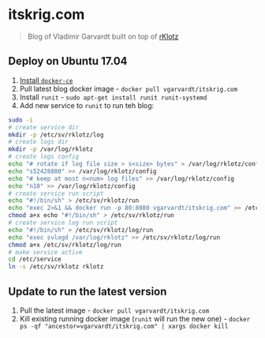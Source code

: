 # itskrig.com

> Blog of Vladimir Garvardt built on top of [rKlotz](https://github.com/vgarvardt/rklotz)

## Deploy on Ubuntu 17.04

1. [Install `docker-ce`](https://docs.docker.com/engine/installation/linux/docker-ce/ubuntu/)
2. Pull latest blog docker image - `docker pull vgarvardt/itskrig.com`
3. Install `runit` - `sudo apt-get install runit runit-systemd`
4. Add new service to `runit` to run teh blog:

```bash
sudo -i
# create service dir
mkdir -p /etc/sv/rklotz/log
# create logs dir
mkdir -p /var/log/rklotz
# create logs config
echo "# rotate if log file size > s<size> bytes" > /var/log/rklotz/config
echo "s52428800" >> /var/log/rklotz/config
echo "# keep at most n<num> log files" >> /var/log/rklotz/config
echo "n10" >> /var/log/rklotz/config
# create service run script
echo "#!/bin/sh" > /etc/sv/rklotz/run
echo "exec 2>&1 && docker run -p 80:8080 vgarvardt/itskrig.com" >> /etc/sv/rklotz/run
chmod a+x echo "#!/bin/sh" > /etc/sv/rklotz/run
# create service log run script
echo "#!/bin/sh" > /etc/sv/rklotz/log/run
echo "exec svlogd /var/log/rklotz" >> /etc/sv/rklotz/log/run
chmod a+x /etc/sv/rklotz/log/run
# make service active
cd /etc/service
ln -s /etc/sv/rklotz rklotz
```

## Update to run the latest version

1. Pull the latest image - `docker pull vgarvardt/itskrig.com`
2. Kill existing running docker image (`runit` will run the new one) - `docker ps -qf "ancestor=vgarvardt/itskrig.com" | xargs docker kill`
